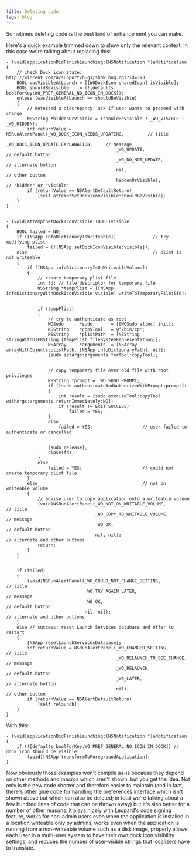 ```yaml
---
title: Deleting code
tags: blog
---
```


Sometimes deleting code is the best kind of enhancement you can make.

Here's a quick example trimmed down to show only the relevant context. In this case we're talking about replacing this:

    - (void)applicationDidFinishLaunching:(NSNotification *)aNotification
    {
        // check Dock icon state: http://wincent.com/a/support/bugs/show_bug.cgi?id=393
        BOOL wasVisibleAtLaunch = [[WODockIcon sharedIcon] isVisible];
        BOOL shouldBeVisible    = (![defaults boolForKey:WO_PREF_GENERAL_NO_ICON_IN_DOCK]);
        unless (wasVisibleAtLaunch == shouldBeVisible)
        {
            // detected a discrepancy: ask if user wants to proceed with change
            NSString *hiddenOrVisible = (shouldBeVisible ? _WO_VISIBLE : _WO_HIDDEN);
            int returnValue = NSRunAlertPanel(_WO_DOCK_ICON_NEEDS_UPDATING,         // title
                                              _WO_DOCK_ICON_UPDATE_EXPLANATION,     // message
                                              _WO_UPDATE,                           // default button
                                              _WO_DO_NOT_UPDATE,                    // alternate button
                                              nil,                                  // other button
                                              hiddenOrVisible);                     // "hidden" or "visible"
            if (returnValue == NSAlertDefaultReturn)
                [self attemptSetDockIconVisible:shouldBeVisible];
        }
    }


    - (void)attemptSetDockIconVisible:(BOOL)visible
    {
        BOOL failed = NO;
        if ([NSApp infoDictionaryIsWriteable])              // try modifying plist
            failed = (![NSApp setDockIconVisible:visible]);
        else                                                // plist is not writeable
        {
            if ([NSApp infoDictionaryIsOnWriteableVolume])
            {
                // create temporary plist file
                int fd; // file descriptor for temporary file
                NSString *tempPlist = [[NSApp infoDictionaryWithDockIconVisible:visible] writeToTemporaryFile:&fd];


                if (tempPlist)
                {
                    // try to authenticate as root
                    WOSudo      *sudo       = [[WOSudo alloc] init];
                    NSString    *copyTool   = @"/bin/cp";
                    NSString    *plistPath  = [NSString stringWithUTF8String:[tempPlist fileSystemRepresentation]];
                    NSArray     *arguments  = [NSArray arrayWithObjects:plistPath, [NSApp infoDictionaryPath], nil];
                    [sudo setArgs:arguments forTool:copyTool];


                    // copy temporary file over old file with root privileges
                    NSString *prompt = _WO_SUDO_PROMPT;
                    if ([sudo authenticateAndAuthorizeWithPrompt:prompt])
                    {
                        int result = [sudo executeTool:copyTool withArgs:arguments returnImmediately:NO];
                        if (result != EXIT_SUCCESS)
                            failed = YES;
                    }
                    else
                        failed = YES;                   // user failed to authenticate or cancelled


                    [sudo release];
                    close(fd);
                }
                else
                    failed = YES;                       // could not create temporary plist file
            }
            else                                        // not on writeable volume
            {
                // advise user to copy application onto a writeable volume
                (void)NSRunAlertPanel(_WO_NOT_ON_WRITABLE_VOLUME,           // title
                                      _WO_COPY_TO_WRITABLE_VOLUME,          // message
                                      _WO_OK,                               // default button
                                      nil, nil);                            // alternate and other buttons
                return;
            }
        }


        if (failed)
        {
            (void)NSRunAlertPanel(_WO_COULD_NOT_CHANGE_SETTING,             // title
                                  _WO_TRY_AGAIN_LATER,                      // message
                                  _WO_OK,                                   // default button
                                  nil, nil);                                // alternate and other buttons
        }
        else // success: reset Launch Services database and offer to restart
        {
            [NSApp resetLaunchServicesDatabase];
            int returnValue = NSRunAlertPanel(_WO_CHANGED_SETTING,          // title
                                              _WO_RELAUNCH_TO_SEE_CHANGE,   // message
                                              _WO_RELAUNCH,                 // default button
                                              _WO_LATER,                    // alternate button
                                              nil);                         // other button
            if (returnValue == NSAlertDefaultReturn)
                [self relaunch];
        }
    }

With this:

    - (void)applicationDidFinishLaunching:(NSNotification *)aNotification
    {
        if (![defaults boolForKey:WO_PREF_GENERAL_NO_ICON_IN_DOCK]) // dock icon should be visible
            (void)[NSApp transformToForegroundApplication];
    }

Now obviously those examples won't compile as-is because they depend on other methods and macros which aren't shown, but you get the idea. Not only is the new code shorter and therefore easier to maintain (and in fact, there's other glue code for handling the preferences interface which isn't shown above but which can also be deleted; in total we're talking about a few hundred lines of code that can be thrown away) but it's also better for a number of other reasons: it plays nicely with Leopard's code signing feature, works for non-admin users even when the application is installed in a location writeable only by admins, works even when the application is running from a non-writeable volume such as a disk image, properly allows each user in a multi-user system to have their own dock icon visibility settings, and reduces the number of user-visible strings that localizers have to translate.
